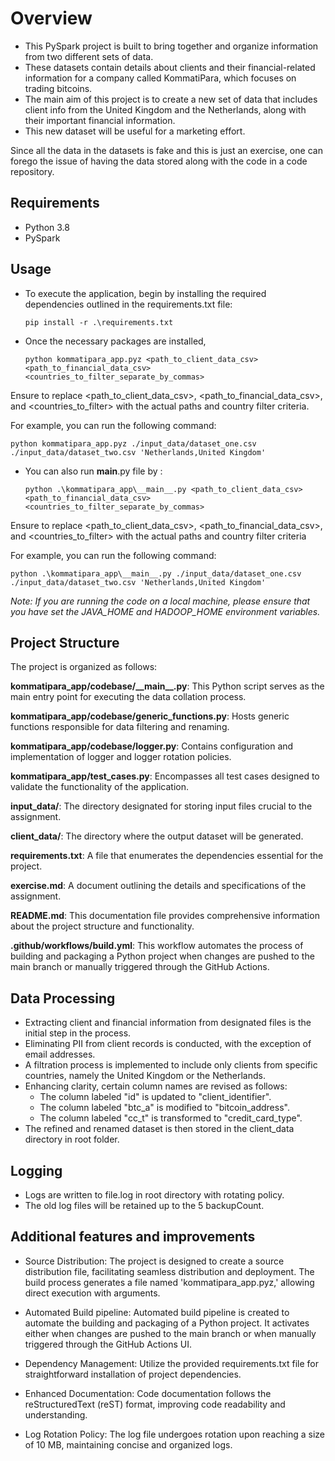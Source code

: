 # Overview

- This PySpark project is built to bring together and organize information from two different sets of data.
- These datasets contain details about clients and their financial-related information for a company called KommatiPara,
  which focuses on trading bitcoins.
- The main aim of this project is to create a new set of data that includes client info from the United Kingdom and the Netherlands,
  along with their important financial information.
- This new dataset will be useful for a marketing effort.

Since all the data in the datasets is fake and this is just an exercise, one can forego the issue of having the data stored along with the code in a code repository.

## Requirements

- Python 3.8
- PySpark

## Usage

- To execute the application, begin by installing the required dependencies outlined in the requirements.txt file:

    ```pip install -r .\requirements.txt```

- Once the necessary packages are installed,

    ```python kommatipara_app.pyz <path_to_client_data_csv> <path_to_financial_data_csv> <countries_to_filter_separate_by_commas>```

Ensure to replace <path_to_client_data_csv>, <path_to_financial_data_csv>, and <countries_to_filter> with the actual paths and country filter criteria.

For example, you can run the following command:

`python kommatipara_app.pyz ./input_data/dataset_one.csv ./input_data/dataset_two.csv 'Netherlands,United Kingdom'`

- You can also run __main__.py file by :

    ```python .\kommatipara_app\__main__.py <path_to_client_data_csv> <path_to_financial_data_csv> <countries_to_filter_separate_by_commas>```

Ensure to replace <path_to_client_data_csv>, <path_to_financial_data_csv>, and <countries_to_filter> with the actual paths and country filter criteria

For example, you can run the following command:

`python .\kommatipara_app\__main__.py ./input_data/dataset_one.csv ./input_data/dataset_two.csv 'Netherlands,United Kingdom'`

*Note: If you are running the code on a local machine, please ensure that you have set the JAVA_HOME and HADOOP_HOME environment variables.*

## Project Structure

The project is organized as follows:

**kommatipara_app/codebase/\_\_main\_\_.py**: This Python script serves as the main entry point for executing the data collation process.

**kommatipara_app/codebase/generic_functions.py**: Hosts generic functions responsible for data filtering and renaming.

**kommatipara_app/codebase/logger.py**: Contains configuration and implementation of logger and logger rotation policies.

**kommatipara_app/test_cases.py**: Encompasses all test cases designed to validate the functionality of the application.

**input_data/**: The directory designated for storing input files crucial to the assignment.

**client_data/**: The directory where the output dataset will be generated.

**requirements.txt**: A file that enumerates the dependencies essential for the project.

**exercise.md**: A document outlining the details and specifications of the assignment.

**README.md**: This documentation file provides comprehensive information about the project structure and functionality.

**.github/workflows/build.yml**: This workflow automates the process of building and packaging a Python project when changes are pushed to the main branch or manually triggered through the GitHub Actions.

## Data Processing

- Extracting client and financial information from designated files is the initial step in the process.
- Eliminating PII from client records is conducted, with the exception of email addresses.
- A filtration process is implemented to include only clients from specific countries, namely the United Kingdom or the Netherlands.
- Enhancing clarity, certain column names are revised as follows:
  - The column labeled "id" is updated to "client_identifier".
  - The column labeled "btc_a" is modified to "bitcoin_address".
  - The column labeled "cc_t" is transformed to "credit_card_type".
- The refined and renamed dataset is then stored in the client_data directory in root folder.

## Logging

- Logs are written to file.log in root directory with rotating policy.
- The old log files will be retained up to the 5 backupCount.

## Additional features and improvements

- Source Distribution: The project is designed to create a source distribution file, facilitating seamless distribution and deployment. The build process generates a file named 'kommatipara_app.pyz,' allowing direct execution with arguments.

- Automated Build pipeline: Automated build pipeline is created to automate the building and packaging of a Python project. It activates either when changes are pushed to the main branch or when manually triggered through the GitHub Actions UI.

- Dependency Management: Utilize the provided requirements.txt file for straightforward installation of project dependencies.

- Enhanced Documentation: Code documentation follows the reStructuredText (reST) format, improving code readability and understanding.

- Log Rotation Policy: The log file undergoes rotation upon reaching a size of 10 MB, maintaining concise and organized logs.
